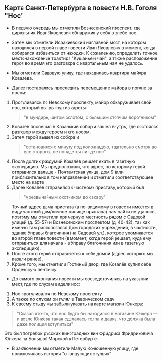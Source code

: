 ## Карта Санкт-Петербурга в повести Н.В. Гоголя "Нос"

* В первую очередь мы отметили Вознесенский проспект, где цирюльник Иван Яковлевич обнаружил у себя в хлебе нос.

* Затем мы отметили Исаакиевский наплавной мост, на котором находился в первой главе повести  Иван Яковлевич в момент, когда собирался избавиться от находки. К сожалению, определить точное местонахождение трактира "Кушанье и чай", а также расположение героя во время его разговора с квартальным нам не удалось.

* Мы отметили Садовую улицу, где находилась квартира майора Ковалёва.

* Далее постарались проследить перемещение майора в погоне за носом:

1. Прогуливаясь по Невскому проспекту, майор обнаруживает свой нос, который выпрыгнул из кареты <blockquote>"в мундире, шитом золотом, с большим стоячим воротником"</blockquote>
2. Ковалёв поспешил в Казанский собор и зашел внутрь, где состоялся разговор между героем и его носом.
3. Затем герой вышел из собора и <blockquote>"остановился с минуту под колоннадою, тщательно смотря во все стороны, не попадется ли где нос"</blockquote>
4. После долгих раздумий Ковалёв решает ехать в газетную экспедицию. Мы предположили, что адрес, по которому герой отправился дальше - Почтамтская улица, дом 9 (или приблизительно в том направлении) и отметили соответствующее место на карте
5. Далее Ковалёв отправился к частному приставу, который был <blockquote>"чрезвычайным охотником до сахару"</blockquote> Точный адрес дома пристава (а по-видимому в повести имеется в виду частный дом/личное жилище пристава) нам найти не удалось, поэтому мы отметили примерную местность рядом с Садовой улицей (д. 55-57) и Вознесенским проспектом (д. 40-42), так как именно там распологался Дом городских учреждений, в частности, здание Управы благочиния (на Садовой ул.), которое упоминается во второй главе повести (в момент, когда герой решает, куда ему отправиться для начала - в Управу благочиния или в газетную экспедицию).
6. После этого герой отправляется к себе домой (адрес которого мы казали ранее).
7. Кроме того, мы отметили Гостиный двор, где Ковалёв купил себе Орденскую ленточку.

* До самого окончания повести мы сосредоточились на указании мест, где по слухам видели нос:
1. Нос прогуливался по Невскому проспекту
2. А также по слухам он гулял в Таврическом саду
3. К своему стыду мы забыли указать на карте магазин Юнкера:
<blockquote>"Сказал кто-то, что нос будто бы находился в магазине Юнкера — и возле Юнкера такая сделалась толпа и давка, что должна была даже полиция вступиться"</blockquote>

Это был погребок русских виноградных вин Фридриха Фридриховича Юнкера на Большой Морской в Петербурге.

* В заключении мы отметили Малую Конюшенную улицу, где приключилась история "о танцующих стульях"
